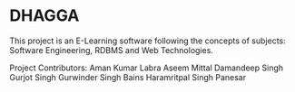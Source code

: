 DHAGGA
======

This project is an E-Learning software following the concepts of subjects: 
Software Engineering, RDBMS and Web Technologies.

Project Contributors:
Aman Kumar Labra
Aseem Mittal
Damandeep Singh
Gurjot Singh
Gurwinder Singh Bains
Haramritpal Singh Panesar

